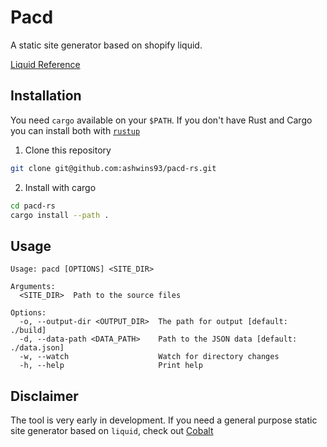 # Pacd

A static site generator based on shopify liquid.

[Liquid Reference](https://shopify.github.io/liquid/)

## Installation

You need `cargo` available on your `$PATH`. If you don't have Rust and Cargo you can install both with [`rustup`](https://www.rust-lang.org/tools/install)

1. Clone this repository

```sh
git clone git@github.com:ashwins93/pacd-rs.git
```

2. Install with cargo

```sh
cd pacd-rs
cargo install --path .
```

## Usage

```
Usage: pacd [OPTIONS] <SITE_DIR>

Arguments:
  <SITE_DIR>  Path to the source files

Options:
  -o, --output-dir <OUTPUT_DIR>  The path for output [default: ./build]
  -d, --data-path <DATA_PATH>    Path to the JSON data [default: ./data.json]
  -w, --watch                    Watch for directory changes
  -h, --help                     Print help
```

## Disclaimer

The tool is very early in development. If you need a general purpose static site generator based on `liquid`, check out [Cobalt](https://cobalt-org.github.io)
